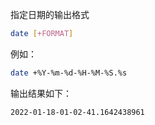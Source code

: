 指定日期的输出格式

```bash
date [+FORMAT]
```

例如：

```bash
date +%Y-%m-%d-%H-%M-%S.%s
```
输出结果如下：

```
2022-01-18-01-02-41.1642438961
```


